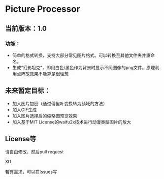# Picture Processor

## 当前版本：1.0

### 功能：

- 简单的格式转换，支持大部分常见图片格式。可以转换至其他文件夹并重命名。
- 生成“幻影坦克”，即用白色/黑色作为背景时显示不同图像的png文件。原理利用点阵故效果不能算是很理想

## 未来暂定目标：

- 加入图片加密（通过傅里叶变换转为频域的方法）
- 加入GIF生成
- 加入图片选择后的缩略图预览效果
- 加入基于MIT License的waifu2x技术进行动漫类型图片的放大

## License等

请自由修改，然后pull request

XD

若有需求，可以在Issues写
